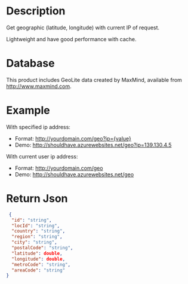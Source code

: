 # Description
Get geographic (latitude, longitude) with current IP of request.

Lightweight and have good performance with cache.

# Database
This product includes GeoLite data created by MaxMind, available from 
<a href="http://www.maxmind.com">http://www.maxmind.com</a>.

# Example
With specified ip address:
- Format: http://yourdomain.com/geo?ip={value}
- Demo: http://shouldhave.azurewebsites.net/geo?ip=139.130.4.5

With current user ip address:
- Format: http://yourdomain.com/geo
- Demo: http://shouldhave.azurewebsites.net/geo

# Return Json
```json
 {
  "id": "string",
  "locId": "string",
  "country": "string",
  "region": "string",
  "city": "string",
  "postalCode": "string",
  "latitude": double,
  "longitude": double,
  "metroCode": "string",
  "areaCode": "string"
}
```
